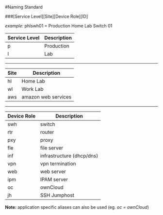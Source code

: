 #Naming Standard

###[Service Level][Site][Device Role][ID]

_example:_ phlswh01 = Production Home Lab Switch 01

Service Level|Description
|---|---|
|p|Production|
|l|Lab|

---

Site|Description
|---|---|
|hl|Home Lab|
|wl|Work Lab|
|aws|amazon web services|


---

|Device Role|Description|
|---|---|
|swh|switch|
|rtr|router|
|pxy|proxy|
|fle|file server|
|inf|infrastructure (dhcp/dns)|
|vpn|vpn termination|
|web|web server|
|ipm|IPAM server|
|oc|ownCloud|
|jh|SSH Jumphost|



**Note:**
application specific aliases can also be used (eg. _oc = ownCloud_)




